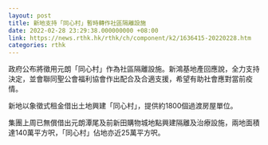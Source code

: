```yaml
---
layout: post
title: 新地支持「同心村」暫時轉作社區隔離設施
date: 2022-02-28 23:29:38.000000000 +08:00
link: https://news.rthk.hk/rthk/ch/component/k2/1636415-20220228.htm
categories: rthk
---
```


政府公布將徵用元朗「同心村」作為社區隔離設施。新鴻基地產回應說，全力支持決定，並會聯同聖公會福利協會作出配合及合適支援，希望有助社會應對當前疫情。

新地以象徵式租金借出土地興建「同心村」，提供約1800個過渡房屋單位。

集團上周已無償借出元朗潭尾及前新田購物城地點興建隔離及治療設施，兩地面積達140萬平方呎，「同心村」佔地亦近25萬平方呎。
